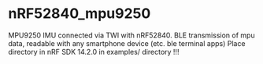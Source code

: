 # nRF52840_mpu9250
MPU9250 IMU connected via TWI with nRF52840. BLE transmission of mpu data, readable with any smartphone device (etc. ble terminal apps)
Place directory in nRF SDK 14.2.0 in examples/ directory !!!
